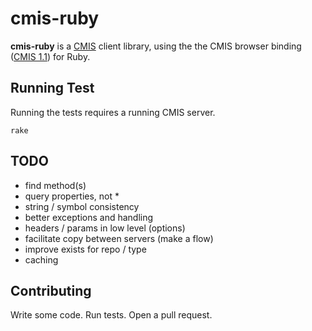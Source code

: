# cmis-ruby

**cmis-ruby** is a [CMIS](http://chemistry.apache.org/project/cmis.html) client library, using the the CMIS browser binding ([CMIS 1.1](http://docs.oasis-open.org/cmis/CMIS/v1.1/CMIS-v1.1.html)) for Ruby.

## Running Test

Running the tests requires a running CMIS server.

    rake

## TODO

* find method(s)
* query properties, not *
* string / symbol consistency
* better exceptions and handling
* headers / params in low level (options)
* facilitate copy between servers (make a flow)
* improve exists for repo / type
* caching

## Contributing

Write some code. Run tests. Open a pull request.
